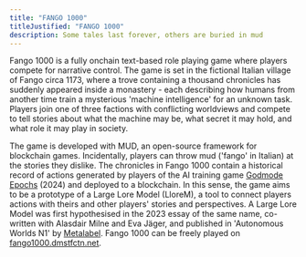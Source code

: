 ```yaml
---
title: "FANGO 1000"
titleJustified: "FANGO 1000"
description: Some tales last forever, others are buried in mud
---
```


Fango 1000 is a fully onchain text-based role playing game where players compete for narrative control. The game is set in the fictional Italian village of Fango circa 1173, where a trove containing a thousand chronicles has suddenly appeared inside a monastery - each describing how humans from another time train a mysterious 'machine intelligence' for an unknown task. Players join one of three factions with conflicting worldviews and compete to tell stories about what the machine may be, what secret it may hold, and what role it may play in society.

The game is developed with MUD, an open-source framework for blockchain games. Incidentally, players can throw mud ('fango' in Italian) at the stories they dislike. The chronicles in Fango 1000 contain a historical record of actions generated by players of the AI training game <a href="https://dmstfctn.net/related-matters/godmode-epochs/" target="_blank">Godmode Epochs</a> (2024) and deployed to a blockchain. In this sense, the game aims to be a prototype of a Large Lore Model (LloreM), a tool to connect players actions with theirs and other players' stories and perspectives. A Large Lore Model was first hypothesised in the 2023 essay of the same name, co-written with Alasdair Milne and Eva Jäger, and published in 'Autonomous Worlds N1' by <a href="https://autonomousworlds.metalabel.com/aw01?variantId=1" target="_blank">Metalabel</a>. Fango 1000 can be freely played on <a href="https://dmstfctn.net/related-matters/godmode-epochs/" target="_blank">fango1000.dmstfctn.net</a>.